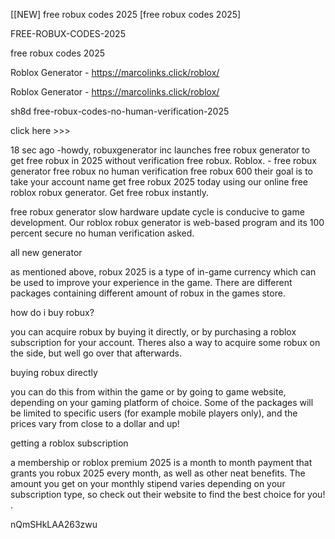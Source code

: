[[NEW] free robux codes 2025 [free robux codes 2025]

FREE-ROBUX-CODES-2025

free robux codes 2025

Roblox Generator - https://marcolinks.click/roblox/

Roblox Generator - https://marcolinks.click/roblox/

sh8d free-robux-codes-no-human-verification-2025

click here >>>

18 sec ago -howdy, robuxgenerator inc launches free robux generator to get free robux in 2025 without verification free robux. Roblox. - free robux generator free robux no human verification free robux 600 their goal is to take your account name get free robux 2025 today using our online free roblox robux generator. Get free robux instantly.

free robux generator slow hardware update cycle is conducive to game development. Our roblox robux generator is web-based program and its 100 percent secure no human verification asked.

all new generator

as mentioned above, robux 2025 is a type of in-game currency which can be used to improve your experience in the game. There are different packages containing different amount of robux in the games store.

how do i buy robux?

you can acquire robux by buying it directly, or by purchasing a roblox subscription for your account. Theres also a way to acquire some robux on the side, but well go over that afterwards.

buying robux directly

you can do this from within the game or by going to game website, depending on your gaming platform of choice. Some of the packages will be limited to specific users (for example mobile players only), and the prices vary from close to a dollar and up!

getting a roblox subscription

a membership or roblox premium 2025  is a month to month payment that grants you robux 2025 every month, as well as other neat benefits. The amount you get on your monthly stipend varies depending on your subscription type, so check out their website to find the best choice for you! .

nQmSHkLAA263zwu

